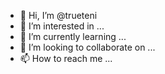 - 👋 Hi, I’m @trueteni
- 👀 I’m interested in ...
- 🌱 I’m currently learning ...
- 💞️ I’m looking to collaborate on ...
- 📫 How to reach me ...

<!---
trueteni/trueteni is a ✨ special ✨ repository because its `README.md` (this file) appears on your GitHub profile.
You can click the Preview link to take a look at your changes.
--->
